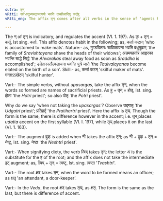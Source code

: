 ```yaml
---
sutra: तृन्
vRtti: सर्वधातुभ्यस्तृन्प्रत्ययो भवति तच्छीलादिषु कर्तृषु
vRtti_eng: The affix तृन् comes after all verbs in the sense of 'agents having such a habit &c'.

---
```

The न् of तृन् is indicatory, and regulates the accent (VI. 1. 197). As कृ + तृन् = कर्तृ, Ist sing. कर्ता. This affix denotes habit in the following; as, कर्ता कटान् 'who is accustomed to make mats'. Nature:- as, मुण्डयितारः श्राविष्ठायना भवति वधूमूढाम् 'the family of _Sravishtayana_ shave the heads of their widows'; अन्नमपहर्तार आह्वरका भवन्ति श्राद्धे सिद्धे 'the _Ahvarakas_ steal away food as soon as _Sraddha_ is accomplished'; उन्नेतारस्तौल्वलायना भवन्ति पुत्रे जाते 'the _Taulvalayanas_ become elated on the birth of a son'. Skill:- as, कर्त्ता कटम् 'skilful maker of mats'. गन्ताऽऽखेटम् 'skilful hunter'.

Vart:- The simple verbs, without _upasargas_, take the affix तृन्, when the words so formed are names of sacrificial priests. As हु + तृन् = होतृ, Ist. sing. होता 'the _Hotri_ priest'; so also पोतृ 'the _Potri_ priest'.

Why do we say 'when not taking the _upasargas_'? Observe उद्गातृ 'the _Udgatri_ priest'; प्रतिहर्तृ 'the _Pratihartri_ priest'. Here the affix is तृच्. Though the form is the same, there is difference however in the accent; i.e. तृन् places _udatta_ accent on the first syllable (VI. I. 197), while तृच् places it on the last (VI. 1. 163).

Vart:- The augment षुक् is added when नी takes the affix तृन्; as नी + षुक् + तृन् = नेष्टृ, Ist. sing. नेष्टा 'the _Neshtri_ priest'.

Vart:- When signifying diety, the verb त्विष् takes तृन्; the letter अ is the substitute for the इ of the root; and the affix does not take the intermediate इट् augment; as, त्विष् + तृन् = त्वष्टृ, Ist. sing. त्वष्टा '_Tvashtri_'.

Vart:- The root क्षद takes तृन्, when the word to be formed means an officer; as क्षतृ 'an attendant, a door-keeper'.

Vart:- In the _Veda_, the root क्षद takes तृच्, as क्षतृ. The form is the same as the last, but there is difference of accent.